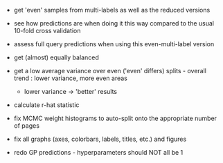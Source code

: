 * get 'even' samples from multi-labels as well as the reduced versions
* see how predictions are when doing it this way compared to the usual 10-fold cross validation
* assess full query predictions when using this even-multi-label version
* get (almost) equally balanced 
* get a low average variance over even ('even' differs) splits - overall trend : lower variance, more even areas
    + lower variance -> 'better' results
* calculate r-hat statistic
* fix MCMC weight histograms to auto-split onto the appropriate number of pages
* fix all graphs (axes, colorbars, labels, titles, etc.) and figures

* redo GP predictions - hyperparameters should NOT all be 1
